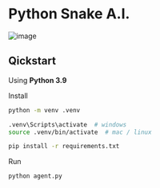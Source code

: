 # Python Snake A.I.

![image](https://user-images.githubusercontent.com/66271487/200153483-4ebc8141-3322-4b0e-ae2c-9fa49fb70f16.png)

## Qickstart

Using **Python 3.9**

Install

```bash
python -m venv .venv

.venv\Scripts\activate  # windows
source .venv/bin/activate  # mac / linux

pip install -r requirements.txt
```

Run

```bash
python agent.py
```
